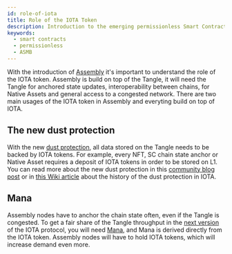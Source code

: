 ```yaml
---
id: role-of-iota
title: Role of the IOTA Token
description: Introduction to the emerging permissionless Smart Contracts network
keywords:
  - smart contracts
  - permissionless
  - ASMB
---
```


With the introduction of [Assembly](./assembly) it's important to understand the role of the IOTA token. Assembly is build on top of the Tangle, it will need the Tangle for anchored state updates, interoperability between chains, for Native Assets and general access to a congested network. There are two main usages of the IOTA token in Assembly and everyting build on top of IOTA.

## The new dust protection

With the new [dust protection](https://github.com/iotaledger/tips/pull/39), all data stored on the Tangle needs to be backed by IOTA tokens. For example, every NFT, SC chain state anchor or Native Asset requires a deposit of IOTA tokens in order to be stored on L1. You can read more about the new dust protection in this [community blog post](https://medium.com/@wernerderchamp/dust-protection-on-the-iota-network-an-eli12-d8ca567a2d36) or in [this Wiki article](./dust-protection#new-tokenisation-framework) about the history of the dust protection in IOTA.

## Mana

Assembly nodes have to anchor the chain state often, even if the Tangle is congested. To get a fair share of the Tangle throughput in the [next version](https://v2.iota.org) of the IOTA protocol, you will need [Mana](/IOTA-2.0-Research-Specifications/5.3Mana), and Mana is derived directly from the IOTA token. Assembly nodes will have to hold IOTA tokens, which will increase demand even more.
